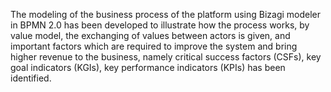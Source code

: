 The modeling of the business process of the platform using Bizagi modeler in BPMN 2.0 has been developed to illustrate how the process works, by value model, the exchanging of values between actors is given, and important factors which are required to improve the system and bring higher revenue to the business, namely critical success factors (CSFs), key goal indicators (KGIs), key performance indicators (KPIs) has been identified.
